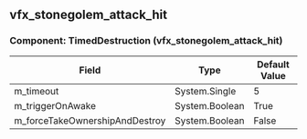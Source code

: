 ## vfx_stonegolem_attack_hit

### Component: TimedDestruction (vfx_stonegolem_attack_hit)

|Field|Type|Default Value|
|-----|----|-------------|
|m_timeout|System.Single|5|
|m_triggerOnAwake|System.Boolean|True|
|m_forceTakeOwnershipAndDestroy|System.Boolean|False|

